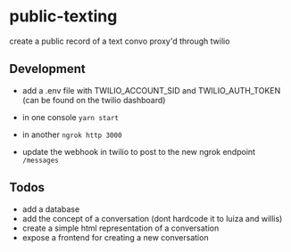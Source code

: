 # public-texting
create a public record of a text convo proxy'd through twilio


## Development

- add a .env file with TWILIO_ACCOUNT_SID and TWILIO_AUTH_TOKEN (can be found on the twilio dashboard)

- in one console `yarn start`
- in another `ngrok http 3000`
- update the webhook in twilio to post to the new ngrok endpoint `/messages`

## Todos

- add a database
- add the concept of a conversation (dont hardcode it to luiza and willis)
- create a simple html representation of a conversation
- expose a frontend for creating a new conversation
